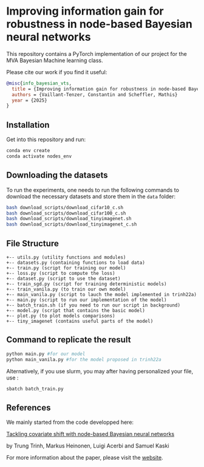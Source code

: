 # Improving information gain for robustness in node-based Bayesian neural networks

This repository contains a PyTorch implementation of our project for the MVA Bayesian Machine learning class.

Please cite our work if you find it useful:

```bibtex
@misc{info_bayesian_vts,
  title = {Improving information gain for robustness in node-based Bayesian neural networks},
  authors = {Vaillant-Tenzer, Constantin and Scheffler, Mathis}
  year = {2025}
}
```

## Installation

Get into this repository and run:
```bash
conda env create
conda activate nodes_env
```



## Downloading the datasets
To run the experiments, one needs to run the following commands to download the necessary datasets and store them in the `data` folder:
```bash
bash download_scripts/download_cifar10_c.sh
bash download_scripts/download_cifar100_c.sh
bash download_scripts/download_tinyimagenet.sh
bash download_scripts/download_tinyimagenet_c.sh
```

## File Structure

```
+-- utils.py (utility functions and modules)
+-- datasets.py (containing functions to load data)
+-- train.py (script for training our model)
+-- loss.py (script to compute the loss)
+-- dataset.py (script to use the dataset)
+-- train_sgd.py (script for training deterministic models)
+-- train_vanila.py (to train our own model)
+-- main_vanila.py (script to lauch the model implemented in trinh22a)
+-- main.py (script to run our implementation of the model)
+-- batch_train.sh (if you need to run our script in background)
+-- model.py (script that contains the basic model)
+-- plot.py (to plot models comparisons)
+-- tiny_imagenet (contains useful parts of the model)
```

## Command to replicate the result

```bash
python main.py #for our model
python main_vanila.py #for the model proposed in trinh22a
```

Alternatively, if you use slurm, you may after having personalized your file, use :

```bash
sbatch batch_train.py
```

## References

We mainly started from the code developped here:


[Tackling covariate shift with node-based Bayesian neural networks](https://proceedings.mlr.press/v162/trinh22a.html)

by Trung Trinh, Markus Heinonen, Luigi Acerbi and Samuel Kaski

For more information about the paper, please visit the [website](https://aaltopml.github.io/node-BNN-covariate-shift).